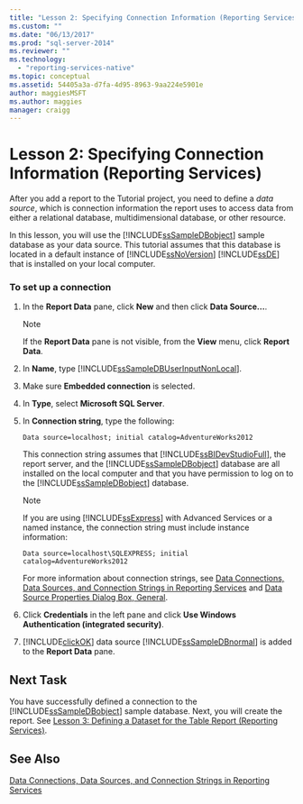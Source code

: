 ```yaml
---
title: "Lesson 2: Specifying Connection Information (Reporting Services) | Microsoft Docs"
ms.custom: ""
ms.date: "06/13/2017"
ms.prod: "sql-server-2014"
ms.reviewer: ""
ms.technology: 
  - "reporting-services-native"
ms.topic: conceptual
ms.assetid: 54405a3a-d7fa-4d95-8963-9aa224e5901e
author: maggiesMSFT
ms.author: maggies
manager: craigg
---
```

# Lesson 2: Specifying Connection Information (Reporting Services)
  After you add a report to the Tutorial project, you need to define a *data source*, which is connection information the report uses to access data from either a relational database, multidimensional database, or other resource.  
  
 In this lesson, you will use the [!INCLUDE[ssSampleDBobject](../includes/sssampledbobject-md.md)] sample database as your data source. This tutorial assumes that this database is located in a default instance of [!INCLUDE[ssNoVersion](../includes/ssnoversion-md.md)] [!INCLUDE[ssDE](../includes/ssde-md.md)] that is installed on your local computer.  
  
### To set up a connection  
  
1.  In the **Report Data** pane, click **New** and then click **Data Source…**.  
  
    > [!NOTE]  
    >  If the **Report Data** pane is not visible, from the **View** menu, click **Report Data**.  
  
2.  In **Name**, type [!INCLUDE[ssSampleDBUserInputNonLocal](../includes/sssampledbuserinputnonlocal-md.md)].  
  
3.  Make sure **Embedded connection** is selected.  
  
4.  In **Type**, select **Microsoft SQL Server**.  
  
5.  In **Connection string**, type the following:  
  
    ```  
    Data source=localhost; initial catalog=AdventureWorks2012  
    ```  
  
     This connection string assumes that [!INCLUDE[ssBIDevStudioFull](../includes/ssbidevstudiofull-md.md)], the report server, and the [!INCLUDE[ssSampleDBobject](../includes/sssampledbobject-md.md)] database are all installed on the local computer and that you have permission to log on to the [!INCLUDE[ssSampleDBobject](../includes/sssampledbobject-md.md)] database.  
  
    > [!NOTE]  
    >  If you are using [!INCLUDE[ssExpress](../includes/ssexpress-md.md)] with Advanced Services or a named instance, the connection string must include instance information:  
    >   
    >  `Data source=localhost\SQLEXPRESS; initial catalog=AdventureWorks2012`  
    >   
    >  For more information about connection strings, see [Data Connections, Data Sources, and Connection Strings in Reporting Services](data-connections-data-sources-and-connection-strings-in-reporting-services.md) and [Data Source Properties Dialog Box, General](data-source-properties-dialog-box-general.md).  
  
6.  Click **Credentials** in the left pane and click **Use Windows Authentication (integrated security)**.  
  
7.  [!INCLUDE[clickOK](../includes/clickok-md.md)] data source [!INCLUDE[ssSampleDBnormal](../includes/sssampledbnormal-md.md)] is added to the **Report Data** pane.  
  
## Next Task  
 You have successfully defined a connection to the [!INCLUDE[ssSampleDBobject](../includes/sssampledbobject-md.md)] sample database. Next, you will create the report. See [Lesson 3: Defining a Dataset for the Table Report &#40;Reporting Services&#41;](lesson-3-defining-a-dataset-for-the-table-report-reporting-services.md).  
  
## See Also  
 [Data Connections, Data Sources, and Connection Strings in Reporting Services](data-connections-data-sources-and-connection-strings-in-reporting-services.md)  
  
  
